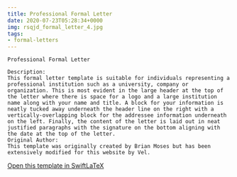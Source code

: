 ```yaml
---
title: Professional Formal Letter
date: 2020-07-23T05:28:34+0000
img: rsqjd_formal_letter_4.jpg
tags:
- formal-letters
---
```

```
Professional Formal Letter

Description:
This formal letter template is suitable for individuals representing a professional institution such as a university, company or organization. This is most evident in the large header at the top of the letter where there is space for a logo and a large institution name along with your name and title. A block for your information is neatly tucked away underneath the header line on the right with a vertically-overlapping block for the addressee information underneath on the left. Finally, the content of the letter is laid out in neat justified paragraphs with the signature on the bottom aligning with the date at the top of the letter.
Original Author:
This template was originally created by Brian Moses but has been extensively modified for this website by Vel.
```
[Open this template in SwiftLaTeX](https://www.swiftlatex.com/project.html?import=https://swiftlatex.github.io/LaTeXBoilerPlate/zips/jcpnf_formal_letter_4.zip)
